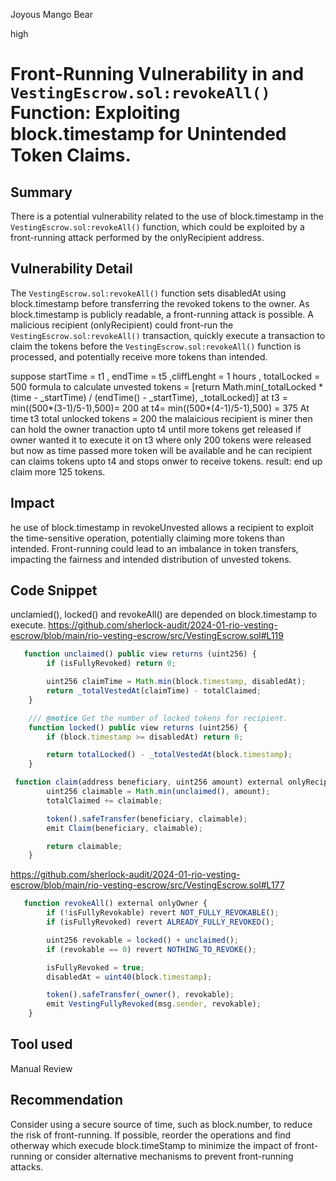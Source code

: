 Joyous Mango Bear

high

# Front-Running Vulnerability in and `VestingEscrow.sol:revokeAll()` Function: Exploiting block.timestamp for Unintended Token Claims.

## Summary
There is a potential vulnerability related to the use of block.timestamp in the `VestingEscrow.sol:revokeAll()` function, which could be exploited by a front-running attack performed by the onlyRecipient address.


## Vulnerability Detail
The `VestingEscrow.sol:revokeAll()` function sets disabledAt using block.timestamp before transferring the revoked tokens to the owner. As block.timestamp is publicly readable, a front-running attack is possible.
A malicious recipient (onlyRecipient) could front-run the `VestingEscrow.sol:revokeAll()` transaction, quickly execute a transaction to claim the tokens before the `VestingEscrow.sol:revokeAll()` function is processed, and potentially receive more tokens than intended.

suppose startTime = t1 , endTime = t5 ,cliffLenght = 1 hours , totalLocked = 500
formula to calculate unvested tokens = [return Math.min(_totalLocked * (time - _startTime) / (endTime() - _startTime), _totalLocked)]
at t3 = min((500*(3-1)/5-1),500)= 200 at t4= min((500*(4-1)/5-1),500) = 375
At time t3 total unlocked tokens = 200 the malaicious recipient is miner then can hold the owner tranaction upto t4 until more tokens get released if owner wanted it to execute it on t3 where only 200 tokens were released but now as time passed more token will be available and he can recipient can claims tokens upto t4 and stops onwer to receive tokens.
result: end up claim more 125 tokens.

## Impact
he use of block.timestamp in revokeUnvested allows a recipient to exploit the time-sensitive operation, potentially claiming more tokens than intended.
Front-running could lead to an imbalance in token transfers, impacting the fairness and intended distribution of unvested tokens.

## Code Snippet
unclamied(), locked() and revokeAll() are depended on block.timestamp to execute.
https://github.com/sherlock-audit/2024-01-rio-vesting-escrow/blob/main/rio-vesting-escrow/src/VestingEscrow.sol#L119
```javascript
   function unclaimed() public view returns (uint256) {
        if (isFullyRevoked) return 0;

        uint256 claimTime = Math.min(block.timestamp, disabledAt);
        return _totalVestedAt(claimTime) - totalClaimed;
    }

    /// @notice Get the number of locked tokens for recipient.
    function locked() public view returns (uint256) {
        if (block.timestamp >= disabledAt) return 0;

        return totalLocked() - _totalVestedAt(block.timestamp);
    }

 function claim(address beneficiary, uint256 amount) external onlyRecipient returns (uint256) {
        uint256 claimable = Math.min(unclaimed(), amount);
        totalClaimed += claimable;

        token().safeTransfer(beneficiary, claimable);
        emit Claim(beneficiary, claimable);

        return claimable;
    }
```
https://github.com/sherlock-audit/2024-01-rio-vesting-escrow/blob/main/rio-vesting-escrow/src/VestingEscrow.sol#L177
```javascript
   function revokeAll() external onlyOwner {
        if (!isFullyRevokable) revert NOT_FULLY_REVOKABLE();
        if (isFullyRevoked) revert ALREADY_FULLY_REVOKED();

        uint256 revokable = locked() + unclaimed();
        if (revokable == 0) revert NOTHING_TO_REVOKE();

        isFullyRevoked = true;
        disabledAt = uint40(block.timestamp);

        token().safeTransfer(_owner(), revokable);
        emit VestingFullyRevoked(msg.sender, revokable);
    }
```

## Tool used

Manual Review

## Recommendation
Consider using a secure source of time, such as block.number, to reduce the risk of front-running.
If possible, reorder the operations and find otherway which execude block.timeStamp to minimize the impact of front-running or consider alternative mechanisms to prevent front-running attacks.

